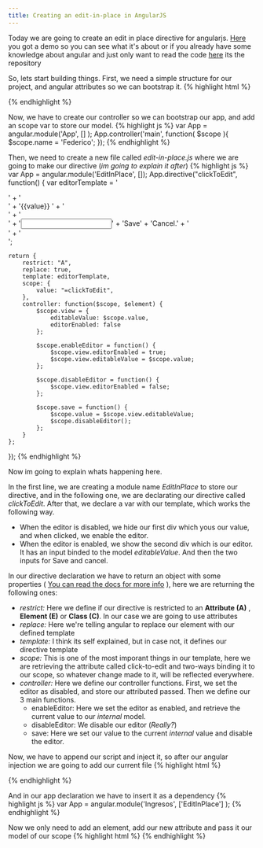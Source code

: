 ```yaml
---
title: Creating an edit-in-place in AngularJS
---
```


Today we are going to create an edit in place directive for angularjs. [Here](http://pudymody.github.io/angular-edit-in-place/) you got a demo so you can see what it's about or if you already have some knowledge about angular and just only want to read the code [here](https://github.com/pudymody/angular-edit-in-place) its the repository

So, lets start building things.
First, we need a simple structure for our project, and angular attributes so we can bootstrap it.
{% highlight html %}
<!doctype html>
<html lang="en" ng-app="App">
<head>
	<meta charset="UTF-8">
	<title>Document</title>
	<script src="https://ajax.googleapis.com/ajax/libs/angularjs/1.4.3/angular.min.js"></script>
</head>
<body ng-controller="main">
</body>
</html>
{% endhighlight  %}


Now, we have to create our controller so we can bootstrap our app, and add an scope var to store our model.
{% highlight js %}
var App = angular.module('App', [] );
	App.controller('main', function( $scope ){
		$scope.name = 'Federico';
	});
{% endhighlight  %}

Then, we need to create a new file called *edit-in-place.js* where we are going to make our directive (*im going to explain it after*)
{% highlight js %}
var App = angular.module('EditInPlace', []);
App.directive("clickToEdit", function() {
	var editorTemplate = '<div class="click-to-edit">' +
							'<div ng-hide="view.editorEnabled" ng-click="enableEditor()" class="click-to-edit-value">' +
								'{{value}} ' +
							'</div>' +
							'<div ng-show="view.editorEnabled">' +
								'<input class="click-to-edit-input" ng-model="view.editableValue">' +
								'<a ng-click="save()" class="click-to-edit-btn save">Save</a>' +
								'<a ng-click="disableEditor()" class="click-to-edit-btn close">Cancel</a>.' +
							'</div>' +
						'</div>';

	return {
		restrict: "A",
		replace: true,
		template: editorTemplate,
		scope: {
			value: "=clickToEdit",
		},
		controller: function($scope, $element) {
			$scope.view = {
				editableValue: $scope.value,
				editorEnabled: false
			};

			$scope.enableEditor = function() {
				$scope.view.editorEnabled = true;
				$scope.view.editableValue = $scope.value;
			};

			$scope.disableEditor = function() {
				$scope.view.editorEnabled = false;
			};

			$scope.save = function() {
				$scope.value = $scope.view.editableValue;
				$scope.disableEditor();
			};
		}
	};
});
{% endhighlight  %}

Now im going to explain whats happening here.

In the first line, we are creating a module name *EditInPlace* to store our directive, and in the following one, we are declarating our directive called *clickToEdit*.
After that, we declare a var with our template, which works the following way.

* When the editor is disabled, we hide our first div which yous our value, and when clicked, we enable the editor.
* When the editor is enabled, we show the second div which is our editor. It has an input binded to the model *editableValue*. And then the two inputs for Save and cancel.

In our directive declaration we have to return an object with some properties ( [You can read the docs for more info](https://docs.angularjs.org/guide/directive) ), here we are returning the following ones:

* *restrict:* Here we define if our directive is restricted to an **Attribute (A)** , **Element (E)** or **Class (C)**. In our case we are going to use attributes
* *replace:* Here we're telling angular to replace our element with our defined template
* *template:* I think its self explained, but in case not, it defines our directive template
* *scope:* This is one of the most imporant things in our template, here we are retrieving the attribute called click-to-edit and two-ways binding it to our scope, so whatever change made to it, will be reflected everywhere.
* *controller:* Here we define our controller functions. First, we set the editor as disabled, and store our attributed passed. Then we define our 3 main functions.
	* enableEditor: Here we set the editor as enabled, and retrieve the current value to our *internal* model.
	* disableEditor: We disable our editor (*Really?*)
	* save: Here we set our value to the current *internal* value and disable the editor.

Now, we have to append our script and inject it, so after our angular injection we are going to add our current file
{% highlight html %}
<script src="https://ajax.googleapis.com/ajax/libs/angularjs/1.4.3/angular.min.js"></script>
<script src="edit-in-place.js"></script>
{% endhighlight  %}

And in our app declaration we have to insert it as a dependency
{% highlight js %}
var App = angular.module('Ingresos', ['EditInPlace'] );
{% endhighlight  %}

Now we only need to add an element, add our new attribute and pass it our model of our scope
{% highlight html %}
<span click-to-edit="name"></span>
{% endhighlight  %}
